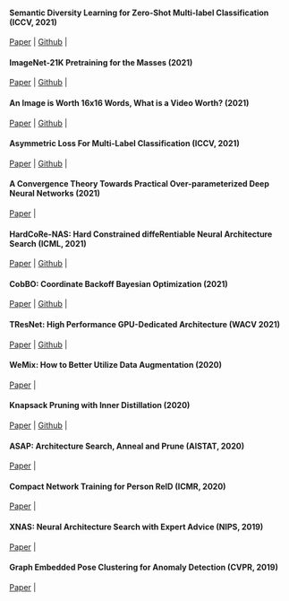 <!---
<p align="center">
 <table class="noborder">
  <tr>
    <td class="noborder">
        <img src="./pics/other_publications.jpg" align="center" width="250" >
    </td>
  </tr>
</table>
</p>
-->

#### Semantic Diversity Learning for Zero-Shot Multi-label Classification (ICCV, 2021)
[Paper](https://arxiv.org/abs/2105.05926) | 
[Github](https://github.com/Alibaba-MIIL/ZS_SDL) |

#### ImageNet-21K Pretraining for the Masses (2021)
[Paper](https://arxiv.org/abs/2104.10972) | 
[Github](https://github.com/Alibaba-MIIL/ImageNet21K) |

#### An Image is Worth 16x16 Words, What is a Video Worth? (2021)
[Paper](https://arxiv.org/abs/2103.13915) | 
[Github](https://github.com/Alibaba-MIIL/STAM) |

#### Asymmetric Loss For Multi-Label Classification (ICCV, 2021)
[Paper](https://arxiv.org/abs/2009.14119) |
[Github](https://github.com/Alibaba-MIIL/ASL) |

#### A Convergence Theory Towards Practical Over-parameterized Deep Neural Networks (2021)
[Paper](https://arxiv.org/pdf/2101.04243.pdf) |

#### HardCoRe-NAS: Hard Constrained diffeRentiable Neural Architecture Search (ICML, 2021)
[Paper](https://arxiv.org/abs/2102.11646) |
[Github](https://github.com/Alibaba-MIIL/HardCoReNAS) |

#### CobBO: Coordinate Backoff Bayesian Optimization (2021)
[Paper](https://arxiv.org/abs/2101.05147) |
[Github](https://github.com/Alibaba-MIIL/CobBO) |

#### TResNet: High Performance GPU-Dedicated Architecture (WACV 2021)
[Paper](https://arxiv.org/pdf/2003.13630.pdf) |
[Github](https://github.com/Alibaba-MIIL/TResNet#tresnet-high-performance-gpu-dedicated-architecture) |

#### WeMix: How to Better Utilize Data Augmentation (2020)
[Paper](https://arxiv.org/abs/2010.01267) |

#### Knapsack Pruning with Inner Distillation (2020)
[Paper](https://arxiv.org/pdf/2002.08258.pdf) |
[Github](https://github.com/Alibaba-MIIL/knapsack_pruning) |

#### ASAP: Architecture Search, Anneal and Prune (AISTAT, 2020)
[Paper](https://arxiv.org/abs/1904.04123) |

#### Compact Network Training for Person ReID (ICMR, 2020)
[Paper](https://arxiv.org/abs/1910.07038) |

#### XNAS: Neural Architecture Search with Expert Advice (NIPS, 2019)
[Paper](https://arxiv.org/abs/1906.08031) |

#### Graph Embedded Pose Clustering for Anomaly Detection (CVPR, 2019)
[Paper](https://arxiv.org/abs/1912.11850) |
